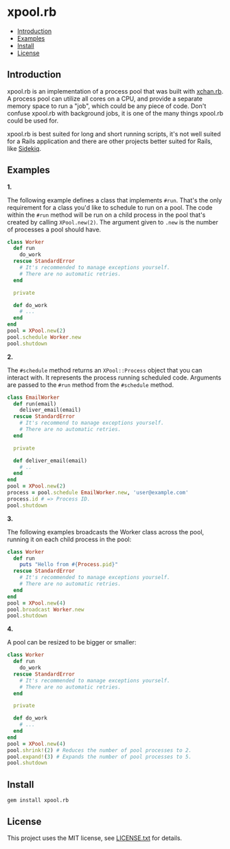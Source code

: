 # xpool.rb

* [Introduction](#introduction)
* [Examples](#examples)
* [Install](#install)
* [License](#license)

## <a id='introduction'>Introduction</a>

xpool.rb is an implementation of a process pool that was built with
[xchan.rb](https://github.com/rg-3/xchan.rb). A process pool can utilize all
cores on a CPU, and provide a separate memory space to run a "job", which could
be any piece of code. Don't confuse xpool.rb with background jobs, it is one of
the many things xpool.rb could be used for.

xpool.rb is best suited for long and short running scripts, it's not well suited
for a Rails application and there are other projects better suited for Rails,
like [Sidekiq](https://github.com/mperham/sidekiq).

## <a id='examples'>Examples</a>

__1.__

The following example defines a class that implements `#run`.
That's the only requirement for a class you'd like to schedule to run on
a pool. The code within the `#run` method will be run on a child process
in the pool that's created by calling `XPool.new(2)`. The argument given
to `.new` is the number of processes a pool should have.
 
 
```ruby
class Worker
  def run
    do_work
  rescue StandardError
    # It's recommended to manage exceptions yourself.
    # There are no automatic retries.
  end

  private

  def do_work
    # ...
  end
end
pool = XPool.new(2)
pool.schedule Worker.new
pool.shutdown
```

__2.__

The `#schedule` method returns an `XPool::Process` object that you can interact
with. It represents the process running scheduled code. Arguments are passed
to the `#run` method from the `#schedule` method.

```ruby
class EmailWorker
  def run(email)
    deliver_email(email)
  rescue StandardError
    # It's recommend to manage exceptions yourself.
    # There are no automatic retries.
  end

  private

  def deliver_email(email)
    # ..
  end
end
pool = XPool.new(2)
process = pool.schedule EmailWorker.new, 'user@example.com'
process.id # => Process ID.
pool.shutdown
```

__3.__

The following examples broadcasts the Worker class across the pool,
running it on each child process in the pool:

```ruby
class Worker
  def run
    puts "Hello from #{Process.pid}"
  rescue StandardError
    # It's recommended to manage exceptions yourself.
    # There are no automatic retries.
  end
end
pool = XPool.new(4)
pool.broadcast Worker.new
pool.shutdown
```

__4.__

A pool can be resized to be bigger or smaller:

```ruby
class Worker
  def run
    do_work
  rescue StandardError
    # It's recommended to manage exceptions yourself.
    # There are no automatic retries.
  end

  private

  def do_work
    # ...
  end
end
pool = XPool.new(4)
pool.shrink!(2) # Reduces the number of pool processes to 2.
pool.expand!(3) # Expands the number of pool processes to 5.
pool.shutdown
```

## <a id="install">Install</a>

    gem install xpool.rb

## <a id="license">License</a>

This project uses the MIT license, see [LICENSE.txt](./LICENSE.txt) for details.
